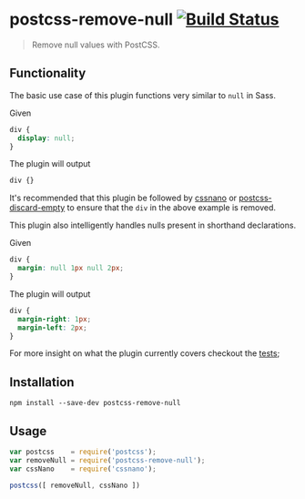 # postcss-remove-null [![Build Status](https://travis-ci.org/zephraph/postcss-remove-null.svg?branch=master)](https://travis-ci.org/zephraph/postcss-remove-null)

> Remove null values with PostCSS.

## Functionality

The basic use case of this plugin functions very similar to `null` in Sass.

Given

```css
div {
  display: null;
}
```

The plugin will output

```css
div {}
```

It's recommended that this plugin be followed by [cssnano](https://github.com/ben-eb/cssnano) or [postcss-discard-empty](https://github.com/ben-eb/postcss-discard-empty) to ensure that the `div` in the above example is removed.

This plugin also intelligently handles nulls present in shorthand declarations.

Given

```css
div {
  margin: null 1px null 2px;
}
```

The plugin will output

```css
div {
  margin-right: 1px;
  margin-left: 2px;
}
```

For more insight on what the plugin currently covers checkout the [tests](https://github.com/zephraph/postcss-remove-null/tree/master/tests);

## Installation

`npm install --save-dev postcss-remove-null`

## Usage

```javascript
var postcss    = require('postcss');
var removeNull = require('postcss-remove-null');
var cssNano    = require('cssnano');

postcss([ removeNull, cssNano ])
```
